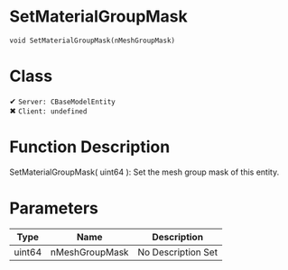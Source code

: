 # SetMaterialGroupMask
```
void SetMaterialGroupMask(nMeshGroupMask)
```
# Class
✔ `Server: CBaseModelEntity`  
✖ `Client: undefined`  

# Function Description
SetMaterialGroupMask( uint64 ): Set the mesh group mask of this entity.
# Parameters
Type|Name|Description
--|--|--
uint64|nMeshGroupMask|No Description Set
